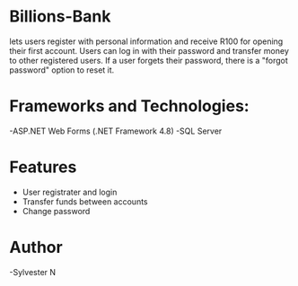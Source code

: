 # Billions-Bank
lets users register with personal information and receive R100 for opening their first account. Users can log in with their password and transfer money to other registered users. If a user forgets their password, there is a "forgot password" option to reset it.

# Frameworks and Technologies:
-ASP.NET Web Forms (.NET Framework 4.8)
-SQL Server

# Features 
- User registrater and login 
- Transfer funds between accounts 
- Change password

# Author 
-Sylvester N 

